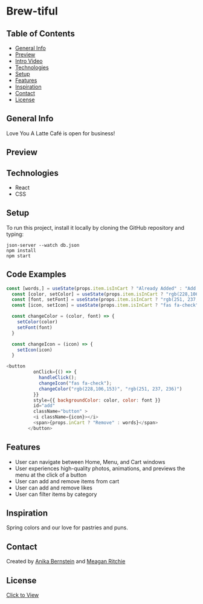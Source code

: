 # Brew-tiful

## Table of Contents
* [General Info](#general-info)
* [Preview](#preview)
* [Intro Video](#intro-video)
* [Technologies](#technologies)
* [Setup](#setup)
* [Features](#features)
* [Inspiration](#inspiration)
* [Contact](#contact)
* [License](#license)

## General Info
Love You A Latte Café is open for business!

## Preview

## Technologies
* React
* CSS

## Setup
To run this project, install it locally by cloning the GitHub repository and typing:
```
json-server --watch db.json
npm install
npm start
```
## Code Examples
```js
const [words,] = useState(props.item.isInCart ? "Already Added" : "Add To Cart")
  const [color, setColor] = useState(props.item.isInCart ? "rgb(228,106,153)" : "rgb(251, 237, 236)");
  const [font, setFont] = useState(props.item.isInCart ? "rgb(251, 237, 236)" : "rgb(228,106,153)")
  const [icon, setIcon] = useState(props.item.isInCart ? "fas fa-check" : "fas fa-shopping-basket");

  const changeColor = (color, font) => {
    setColor(color)
    setFont(font)
  }

  const changeIcon = (icon) => {
    setIcon(icon)
  }
```
```js
<button
          onClick={() => {
            handleClick();
            changeIcon("fas fa-check");
            changeColor("rgb(228,106,153)", "rgb(251, 237, 236)")
          }}
          style={{ backgroundColor: color, color: font }}
          id="add"
          className="button" >
          <i className={icon}></i>
          <span>{props.inCart ? "Remove" : words}</span>
        </button>
```
## Features
* User can navigate between Home, Menu, and Cart windows
* User experiences high-quality photos, animations, and previews the menu at the click of a button
* User can add and remove items from cart
* User can add and remove likes
* User can filter items by category

## Inspiration
Spring colors and our love for pastries and puns.

## Contact
Created by [Anika Bernstein](https://github.com/anikajb92) and [Meagan Ritchie](https://www.linkedin.com/in/meagan-ritchie-tech/)

## License
[Click to View](https://www.gnu.org/licenses/gpl-3.0.en.html)